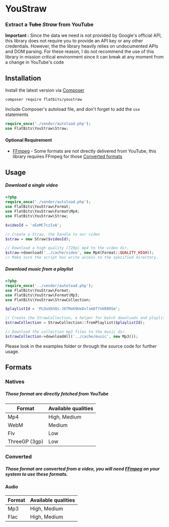 # YouStraw
### Extract a ~~Tube~~ _Straw_ from YouTube

**Important :** Since the data we need is not provided by Google's official API, this library does not require you to 
provide an API key or any other credentials. However, the the library heavily relies on undocumented APIs and DOM 
parsing. For these reason, I do not recommend the use of this library in mission critical environment since it can 
break at any moment from a change in YouTube's code


## Installation
Install the latest version via [Composer](https://getcomposer.org)

```bash
composer require flatbits/youstraw
```

Include Composer's autoload file, and don't forget to add the `use` statements

```php
require_once('./vendor/autoload.php');
use FlatBits\YouStraw\Straw;
```

#### Optional Requirement
* [FFmpeg](https://www.ffmpeg.org/) - Some formats are not directly delivered from YouTube, this library requires 
FFmpeg for those [Converted formats](#converted)

## Usage

##### Download a single video
```php
<?php
require_once('./vendor/autoload.php');
use FlatBits\YouStraw\Format;
use FlatBits\YouStraw\Format\Mp4;
use FlatBits\YouStraw\Straw;

$videoId = 'xEoMC7czIxA';

// Create a Straw, the handle to our video
$straw = new Straw($videoId);

// Download a high quality (720p) mp4 to the video dir.
$straw->download('../cache/video', new Mp4(Format::QUALITY_HIGH));
// Make sure the script has write access to the specified directory.
```

##### Download music from a playlist
```php
<?php
require_once('../vendor/autoload.php');
use FlatBits\YouStraw\Format;
use FlatBits\YouStraw\Format\Mp3;
use FlatBits\YouStraw\StrawCollection;

$playlistId = 'PLDoXbhQs-J6TMo69UeDvlxmDf7nkR8OSm';

// Create the StrawCollection, a helper for batch downloads and playlist parsing
$strawCollection = StrawCollection::fromPlaylist($playlistId);

// Download the collection mp3 files to the music dir.
$strawCollection->downloadAll('../cache/music', new Mp3());
```

Please look in the examples folder or through the source code for further usage.

## Formats

### Natives
##### Those format are directly fetched from YouTube
|Format                     | Available qualities |
|---------------------------|---------------------|
| Mp4                       | High, Medium        |
| WebM                      | Medium              |
| Flv                       | Low                 |
| ThreeGP (3gp)             | Low                 |

### Converted
##### Those format are converted from a video, you will need [FFmpeg](https://www.ffmpeg.org/) on your system to use these formats.
#### Audio
|Format                     | Available qualities |
|---------------------------|---------------------|
| Mp3                       | High, Medium        |
| Flac                      | High, Medium        |
